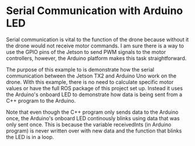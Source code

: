 # Serial Communication with Arduino LED

Serial communication is vital to the function of the drone because without it the drone would not receive motor commands. I am sure there is a way to use the GPIO pins of the Jetson to send PWM signals to the motor controllers, however, the Arduino platform makes this task straightforward. 

The purpose of this example to is demonstrate how the serial communication between the Jetson TX2 and Arduino Uno work on the drone. With this example, there is no need to calculate specific motor values or have the full ROS package of this project set up. Instead it uses the Arduino's onboard LED to demonstrate how data is being sent from a C++ program to the Arduino.

Note that even though the C++ program only sends data to the Arduino once, the Arduino's onboard LED continously blinks using data that was only sent once. This is because the variable receivedInts (in Arduino program) is never written over with new data and the function that blinks the LED is in a loop.
